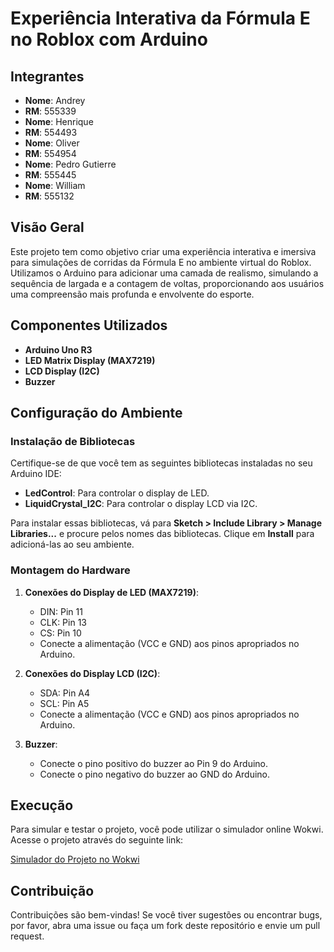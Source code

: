 # Experiência Interativa da Fórmula E no Roblox com Arduino

## Integrantes

- **Nome**: Andrey
- **RM**: 555339
- **Nome**: Henrique
- **RM**: 554493
- **Nome**: Oliver
- **RM**: 554954
- **Nome**: Pedro Gutierre
- **RM**: 555445
- **Nome**: William
- **RM**: 555132


## Visão Geral

Este projeto tem como objetivo criar uma experiência interativa e imersiva para simulações de corridas da Fórmula E no ambiente virtual do Roblox. Utilizamos o Arduino para adicionar uma camada de realismo, simulando a sequência de largada e a contagem de voltas, proporcionando aos usuários uma compreensão mais profunda e envolvente do esporte.

## Componentes Utilizados

- **Arduino Uno R3**
- **LED Matrix Display (MAX7219)**
- **LCD Display (I2C)**
- **Buzzer**

## Configuração do Ambiente

### Instalação de Bibliotecas

Certifique-se de que você tem as seguintes bibliotecas instaladas no seu Arduino IDE:

- **LedControl**: Para controlar o display de LED.
- **LiquidCrystal_I2C**: Para controlar o display LCD via I2C.

Para instalar essas bibliotecas, vá para **Sketch > Include Library > Manage Libraries...** e procure pelos nomes das bibliotecas. Clique em **Install** para adicioná-las ao seu ambiente.

### Montagem do Hardware

1. **Conexões do Display de LED (MAX7219)**:
   - DIN: Pin 11
   - CLK: Pin 13
   - CS: Pin 10
   - Conecte a alimentação (VCC e GND) aos pinos apropriados no Arduino.

2. **Conexões do Display LCD (I2C)**:
   - SDA: Pin A4
   - SCL: Pin A5
   - Conecte a alimentação (VCC e GND) aos pinos apropriados no Arduino.

3. **Buzzer**:
   - Conecte o pino positivo do buzzer ao Pin 9 do Arduino.
   - Conecte o pino negativo do buzzer ao GND do Arduino.

## Execução

Para simular e testar o projeto, você pode utilizar o simulador online Wokwi. Acesse o projeto através do seguinte link:

[Simulador do Projeto no Wokwi](https://wokwi.com/projects/398724617714971649)

## Contribuição

Contribuições são bem-vindas! Se você tiver sugestões ou encontrar bugs, por favor, abra uma issue ou faça um fork deste repositório e envie um pull request.


